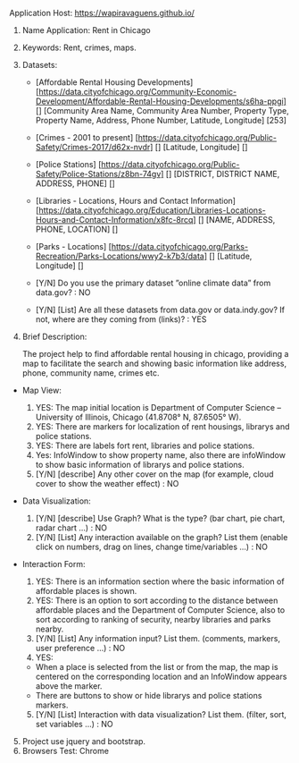 Application Host: https://wapiravaguens.github.io/

1. Name Application: Rent in Chicago

2. Keywords: Rent, crimes, maps.

3. Datasets:  

	* [Affordable Rental Housing Developments] [https://data.cityofchicago.org/Community-Economic-Development/Affordable-Rental-Housing-Developments/s6ha-ppgi] [] [Community Area Name, Community Area Number, Property Type, Property Name, Address, Phone Number, Latitude, Longitude] [253]
	* [Crimes - 2001 to present] [https://data.cityofchicago.org/Public-Safety/Crimes-2017/d62x-nvdr] [] [Latitude, Longitude] []
	* [Police Stations] [https://data.cityofchicago.org/Public-Safety/Police-Stations/z8bn-74gv] [] [DISTRICT, DISTRICT NAME, ADDRESS, PHONE] []
	* [Libraries - Locations, Hours and Contact Information] [https://data.cityofchicago.org/Education/Libraries-Locations-Hours-and-Contact-Information/x8fc-8rcq] [] [NAME, ADDRESS, PHONE, LOCATION] []
	* [Parks - Locations] [https://data.cityofchicago.org/Parks-Recreation/Parks-Locations/wwy2-k7b3/data] [] [Latitude, Longitude] []


	* [Y/N] Do you use the primary dataset ”online climate data” from data.gov? : NO

	* [Y/N] [List] Are all these datasets from data.gov or data.indy.gov? If not, where are they coming from (links)? : YES

4. Brief Description: 

	The project help to find affordable rental housing in chicago, providing a map to facilitate the search and showing basic information like address, phone, community name, crimes etc.

 * Map View:
	1. YES: The map initial location is Department of Computer Science – University of Illinois, Chicago (41.8708° N, 87.6505° W).
	2. YES: There are markers for localization of rent housings, librarys and police stations.
	3. YES: There are labels fort rent, libraries and police stations.
	4. Yes: InfoWindow to show property name, also there are infoWindow to show basic information of librarys and police stations.
	5. [Y/N] [describe] Any other cover on the map (for example, cloud cover to show the weather effect) : NO

 * Data Visualization:
	1. [Y/N] [describe] Use Graph? What is the type? (bar chart, pie chart, radar chart ...) : NO
	2. [Y/N] [List] Any interaction available on the graph? List them (enable click on numbers, drag on lines, change time/variables ...) : NO
	
 * Interaction Form:
	1. YES: There is an information section where the basic information of affordable places is shown.
	2. YES: There is an option to sort according to the distance between affordable places and the Department of Computer Science, also to sort according to ranking of security, nearby libraries and parks nearby.
	3. [Y/N] [List] Any information input? List them. (comments, markers, user preference ...) : NO
	4. YES: 
	* When a place is selected from the list or from the map, the map is centered on the corresponding location and an InfoWindow appears above the marker.
	*	There are buttons to show or hide librarys and police stations markers.
	5. [Y/N] [List] Interaction with data visualization? List them. (filter, sort, set variables ...) : NO

5. Project use jquery and bootstrap.
6. Browsers Test: Chrome